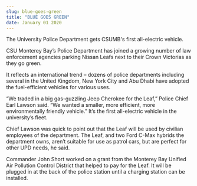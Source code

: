 ```yaml
---
slug: blue-goes-green
title: "BLUE GOES GREEN"
date: January 01 2020
---
```


<p>The University Police Department gets CSUMB's first all-electric vehicle.</p><p>CSU Monterey Bay’s Police Department has joined a growing number of law enforcement agencies parking Nissan Leafs next to their Crown Victorias as they go green.
</p><p>It reflects an international trend – dozens of police departments including several in the United Kingdom, New York City and Abu Dhabi have adopted the fuel&#45;efficient vehicles for various uses.
</p><p>“We traded in a big gas&#45;guzzling Jeep Cherokee for the Leaf,” Police Chief Earl Lawson said. “We wanted a smaller, more efficient, more environmentally friendly vehicle.” It’s the first all&#45;electric vehicle in the university’s fleet.
</p><p>Chief Lawson was quick to point out that the Leaf will be used by civilian employees of the department. The Leaf, and two Ford C&#45;Max hybrids the department owns, aren’t suitable for use as patrol cars, but are perfect for other UPD needs, he said.
</p><p>Commander John Short worked on a grant from the Monterey Bay Unified Air Pollution Control District that helped to pay for the Leaf. It will be plugged in at the back of the police station until a charging station can be installed.
</p>
